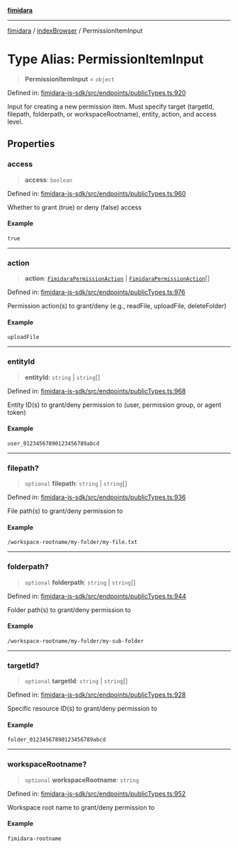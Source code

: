 [**fimidara**](../../README.md)

***

[fimidara](../../modules.md) / [indexBrowser](../README.md) / PermissionItemInput

# Type Alias: PermissionItemInput

> **PermissionItemInput** = `object`

Defined in: [fimidara-js-sdk/src/endpoints/publicTypes.ts:920](https://github.com/softkave/fimidara/blob/feac071900ab8644442d355e5cb5db9df2f34600/fimidara-js-sdk/src/endpoints/publicTypes.ts#L920)

Input for creating a new permission item. Must specify target (targetId, filepath, folderpath, or workspaceRootname), entity, action, and access level.

## Properties

### access

> **access**: `boolean`

Defined in: [fimidara-js-sdk/src/endpoints/publicTypes.ts:960](https://github.com/softkave/fimidara/blob/feac071900ab8644442d355e5cb5db9df2f34600/fimidara-js-sdk/src/endpoints/publicTypes.ts#L960)

Whether to grant (true) or deny (false) access

#### Example

```
true
```

***

### action

> **action**: [`FimidaraPermissionAction`](FimidaraPermissionAction.md) \| [`FimidaraPermissionAction`](FimidaraPermissionAction.md)[]

Defined in: [fimidara-js-sdk/src/endpoints/publicTypes.ts:976](https://github.com/softkave/fimidara/blob/feac071900ab8644442d355e5cb5db9df2f34600/fimidara-js-sdk/src/endpoints/publicTypes.ts#L976)

Permission action(s) to grant/deny (e.g., readFile, uploadFile, deleteFolder)

#### Example

```
uploadFile
```

***

### entityId

> **entityId**: `string` \| `string`[]

Defined in: [fimidara-js-sdk/src/endpoints/publicTypes.ts:968](https://github.com/softkave/fimidara/blob/feac071900ab8644442d355e5cb5db9df2f34600/fimidara-js-sdk/src/endpoints/publicTypes.ts#L968)

Entity ID(s) to grant/deny permission to (user, permission group, or agent token)

#### Example

```
user_01234567890123456789abcd
```

***

### filepath?

> `optional` **filepath**: `string` \| `string`[]

Defined in: [fimidara-js-sdk/src/endpoints/publicTypes.ts:936](https://github.com/softkave/fimidara/blob/feac071900ab8644442d355e5cb5db9df2f34600/fimidara-js-sdk/src/endpoints/publicTypes.ts#L936)

File path(s) to grant/deny permission to

#### Example

```
/workspace-rootname/my-folder/my-file.txt
```

***

### folderpath?

> `optional` **folderpath**: `string` \| `string`[]

Defined in: [fimidara-js-sdk/src/endpoints/publicTypes.ts:944](https://github.com/softkave/fimidara/blob/feac071900ab8644442d355e5cb5db9df2f34600/fimidara-js-sdk/src/endpoints/publicTypes.ts#L944)

Folder path(s) to grant/deny permission to

#### Example

```
/workspace-rootname/my-folder/my-sub-folder
```

***

### targetId?

> `optional` **targetId**: `string` \| `string`[]

Defined in: [fimidara-js-sdk/src/endpoints/publicTypes.ts:928](https://github.com/softkave/fimidara/blob/feac071900ab8644442d355e5cb5db9df2f34600/fimidara-js-sdk/src/endpoints/publicTypes.ts#L928)

Specific resource ID(s) to grant/deny permission to

#### Example

```
folder_01234567890123456789abcd
```

***

### workspaceRootname?

> `optional` **workspaceRootname**: `string`

Defined in: [fimidara-js-sdk/src/endpoints/publicTypes.ts:952](https://github.com/softkave/fimidara/blob/feac071900ab8644442d355e5cb5db9df2f34600/fimidara-js-sdk/src/endpoints/publicTypes.ts#L952)

Workspace root name to grant/deny permission to

#### Example

```
fimidara-rootname
```
